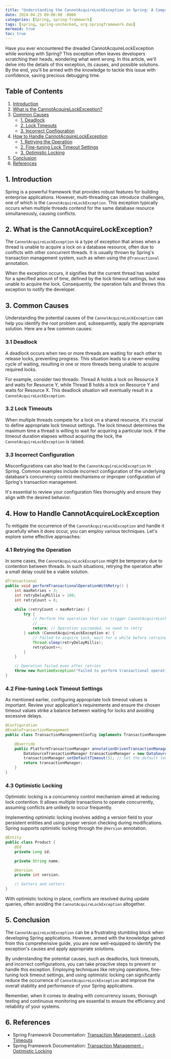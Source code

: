 ```yaml
---
title: "Understanding the CannotAcquireLockException in Spring: A Comprehensive Guide"
date: 2024-04-25 09:00:00 -0000
categories: [Spring, spring-framework]
tags: [spring, spring-unchecked, org.springframework.dao]
mermaid: true
toc: true
---
```



Have you ever encountered the dreaded CannotAcquireLockException while working with Spring? This exception often leaves developers scratching their heads, wondering what went wrong. In this article, we'll delve into the details of this exception, its causes, and possible solutions. By the end, you'll be armed with the knowledge to tackle this issue with confidence, saving precious debugging time.

## Table of Contents
1. [Introduction](#introduction)
2. [What is the CannotAcquireLockException?](#what-is-the-cannotacquirelockexception)
3. [Common Causes](#common-causes)
   - [1. Deadlock](#deadlock)
   - [2. Lock Timeouts](#lock-timeouts)
   - [3. Incorrect Configuration](#incorrect-configuration)
4. [How to Handle CannotAcquireLockException](#handling-cannotacquirelockexception)
   - [1. Retrying the Operation](#retrying-the-operation)
   - [2. Fine-tuning Lock Timeout Settings](#fine-tuning-lock-timeout-settings)
   - [3. Optimistic Locking](#optimistic-locking)
5. [Conclusion](#conclusion)
6. [References](#references)

<a name="introduction"></a>
## 1. Introduction

Spring is a powerful framework that provides robust features for building enterprise applications. However, multi-threading can introduce challenges, one of which is the `CannotAcquireLockException`. This exception typically occurs when multiple threads contend for the same database resource simultaneously, causing conflicts.

<a name="what-is-the-cannotacquirelockexception"></a>
## 2. What is the CannotAcquireLockException?

The `CannotAcquireLockException` is a type of exception that arises when a thread is unable to acquire a lock on a database resource, often due to conflicts with other concurrent threads. It is usually thrown by Spring's transaction management system, such as when using the `@Transactional` annotation.

When the exception occurs, it signifies that the current thread has waited for a specified amount of time, defined by the lock timeout settings, but was unable to acquire the lock. Consequently, the operation fails and throws this exception to notify the developer.

<a name="common-causes"></a>
## 3. Common Causes

Understanding the potential causes of the `CannotAcquireLockException` can help you identify the root problem and, subsequently, apply the appropriate solution. Here are a few common causes:

<a name="deadlock"></a>
### 3.1 Deadlock

A deadlock occurs when two or more threads are waiting for each other to release locks, preventing progress. This situation leads to a never-ending cycle of waiting, resulting in one or more threads being unable to acquire required locks.

For example, consider two threads: Thread A holds a lock on Resource X and waits for Resource Y, while Thread B holds a lock on Resource Y and waits for Resource X. This deadlock situation will eventually result in a `CannotAcquireLockException`.

<a name="lock-timeouts"></a>
### 3.2 Lock Timeouts

When multiple threads compete for a lock on a shared resource, it's crucial to define appropriate lock timeout settings. The lock timeout determines the maximum time a thread is willing to wait for acquiring a particular lock. If the timeout duration elapses without acquiring the lock, the `CannotAcquireLockException` is raised.

<a name="incorrect-configuration"></a>
### 3.3 Incorrect Configuration

Misconfigurations can also lead to the `CannotAcquireLockException` in Spring. Common examples include incorrect configuration of the underlying database's concurrency control mechanisms or improper configuration of Spring's transaction management.

It's essential to review your configuration files thoroughly and ensure they align with the desired behavior.

<a name="handling-cannotacquirelockexception"></a>
## 4. How to Handle CannotAcquireLockException

To mitigate the occurrence of the `CannotAcquireLockException` and handle it gracefully when it does occur, you can employ various techniques. Let's explore some effective approaches:

<a name="retrying-the-operation"></a>
### 4.1 Retrying the Operation

In some cases, the `CannotAcquireLockException` might be temporary due to contention between threads. In such situations, retrying the operation after a small delay could be a viable solution.

```java
@Transactional
public void performTransactionalOperationWithRetry() {
    int maxRetries = 3;
    int retryDelayMillis = 100;
    int retryCount = 0;

    while (retryCount < maxRetries) {
        try {
            // Perform the operation that can trigger CannotAcquireLockException
            // ...
            return; // Operation succeeded, no need to retry
        } catch (CannotAcquireLockException e) {
            // Failed to acquire lock, wait for a while before retrying
            Thread.sleep(retryDelayMillis);
            retryCount++;
        }
    }

    // Operation failed even after retries
    throw new RuntimeException("Failed to perform transactional operation after maximum retries.");
}
```

<a name="fine-tuning-lock-timeout-settings"></a>
### 4.2 Fine-tuning Lock Timeout Settings

As mentioned earlier, configuring appropriate lock timeout values is important. Review your application's requirements and ensure the chosen timeout values strike a balance between waiting for locks and avoiding excessive delays.

```java
@Configuration
@EnableTransactionManagement
public class TransactionManagementConfig implements TransactionManagementConfigurer {

    @Override
    public PlatformTransactionManager annotationDrivenTransactionManager() {
        DataSourceTransactionManager transactionManager = new DataSourceTransactionManager(dataSource());
        transactionManager.setDefaultTimeout(5); // Set the default lock timeout to 5 seconds
        return transactionManager;
    }
}
```

<a name="optimistic-locking"></a>
### 4.3 Optimistic Locking

Optimistic locking is a concurrency control mechanism aimed at reducing lock contention. It allows multiple transactions to operate concurrently, assuming conflicts are unlikely to occur frequently.

Implementing optimistic locking involves adding a version field to your persistent entities and using proper version checking during modifications. Spring supports optimistic locking through the `@Version` annotation.

```java
@Entity
public class Product {
    @Id
    private Long id;

    private String name;

    @Version
    private int version;

    // Getters and setters
}
```

With optimistic locking in place, conflicts are resolved during update queries, often avoiding the `CannotAcquireLockException` altogether.

<a name="conclusion"></a>
## 5. Conclusion

The `CannotAcquireLockException` can be a frustrating stumbling block when developing Spring applications. However, armed with the knowledge gained from this comprehensive guide, you are now well-equipped to identify the exception's causes and apply appropriate solutions.

By understanding the potential causes, such as deadlocks, lock timeouts, and incorrect configurations, you can take proactive steps to prevent or handle this exception. Employing techniques like retrying operations, fine-tuning lock timeout settings, and using optimistic locking can significantly reduce the occurrence of `CannotAcquireLockException` and improve the overall stability and performance of your Spring applications.

Remember, when it comes to dealing with concurrency issues, thorough testing and continuous monitoring are essential to ensure the efficiency and reliability of your systems.

<a name="references"></a>
## 6. References

- Spring Framework Documentation: [Transaction Management - Lock Timeouts](https://docs.spring.io/spring-framework/docs/current/reference/html/data-access.html#transaction-declarative-timeouts)
- Spring Framework Documentation: [Transaction Management - Optimistic Locking](https://docs.spring.io/spring-framework/docs/current/reference/html/data-access.html#tx-lifecycle-optimistic-locking)